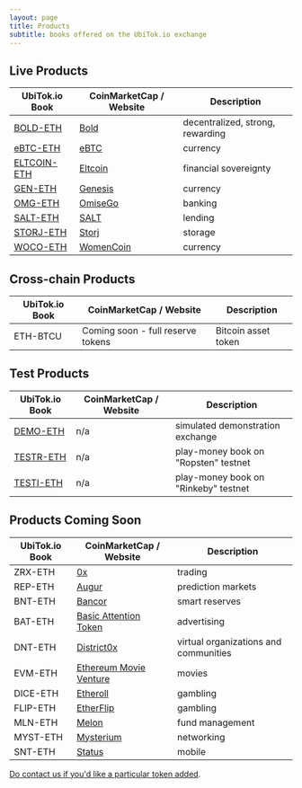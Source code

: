 ```yaml
---
layout: page
title: Products
subtitle: books offered on the UbiTok.io exchange
---
```


## Live Products

|UbiTok.io Book|CoinMarketCap / Website|Description|
|------|----|----|
|[BOLD-ETH](http://ubitok.io/exchange/?pairId=BOLD-ETH)|[Bold](http://www.boldtoken.io/)|decentralized, strong, rewarding|
|[eBTC-ETH](http://ubitok.io/exchange/?pairId=eBTC-ETH)|[eBTC](https://coinmarketcap.com/currencies/ebtcnew/)|currency|
|[ELTCOIN-ETH](http://ubitok.io/exchange/?pairId=ELTCOIN-ETH)|[Eltcoin](https://coinmarketcap.com/currencies/eltcoin/)|financial sovereignty|
|[GEN-ETH](http://ubitok.io/exchange/?pairId=GEN-ETH)|[Genesis](http://genesiscoin.io/)|currency|
|[OMG-ETH](http://ubitok.io/exchange/?pairId=OMG-ETH)|[OmiseGo](https://coinmarketcap.com/assets/omisego/)|banking|
|[SALT-ETH](http://ubitok.io/exchange/?pairId=SALT-ETH)|[SALT](https://coinmarketcap.com/assets/salt/)|lending|
|[STORJ-ETH](http://ubitok.io/exchange/?pairId=STORJ-ETH)|[Storj](https://coinmarketcap.com/assets/storj/)|storage|
|[WOCO-ETH](http://ubitok.io/exchange/?pairId=WOCO-ETH)|[WomenCoin](http://womencoin.udo.tattoo/)|currency|

## Cross-chain Products

|UbiTok.io Book|CoinMarketCap / Website|Description|
|------|----|----|
|ETH-BTCU|Coming soon - full reserve tokens|Bitcoin asset token|

## Test Products

|UbiTok.io Book|CoinMarketCap / Website|Description|
|------|----|----|
|[DEMO-ETH](http://ubitok.io/exchange/?pairId=DEMO-ETH&vu=1)|n/a|simulated demonstration exchange|
|[TESTR-ETH](http://ubitok.io/exchange/?pairId=TESTR-ETH&vu=1)|n/a|play-money book on "Ropsten" testnet|
|[TESTI-ETH](http://ubitok.io/exchange/?pairId=TESTI-ETH&vu=1)|n/a|play-money book on "Rinkeby" testnet|

## Products Coming Soon

|UbiTok.io Book|CoinMarketCap / Website|Description|
|------|----|----|
|ZRX-ETH|[0x](https://coinmarketcap.com/assets/0x/)|trading|
|REP-ETH|[Augur](https://coinmarketcap.com/assets/augur/)|prediction markets|
|BNT-ETH|[Bancor](https://coinmarketcap.com/assets/bancor/)|smart reserves|
|BAT-ETH|[Basic Attention Token](https://coinmarketcap.com/assets/basic-attention-token/)|advertising|
|DNT-ETH|[District0x](https://coinmarketcap.com/assets/district0x/)|virtual organizations and communities|
|EVM-ETH|[Ethereum Movie Venture](https://coinmarketcap.com/assets/ethereum-movie-venture/)|movies|
|DICE-ETH|[Etheroll](https://coinmarketcap.com/assets/etheroll/)|gambling|
|FLIP-ETH|[EtherFlip](http://www.etherflip.co/)|gambling|
|MLN-ETH|[Melon](https://coinmarketcap.com/assets/melon/)|fund management|
|MYST-ETH|[Mysterium](https://coinmarketcap.com/assets/mysterium/)|networking|
|SNT-ETH|[Status](https://coinmarketcap.com/assets/status/)|mobile|

[Do contact us if you'd like a particular token added](/help/listing-a-token/).
